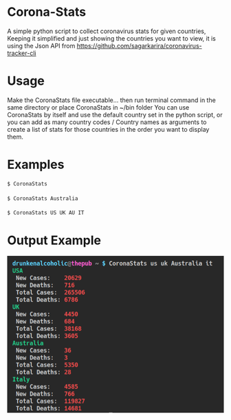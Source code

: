 # Corona-Stats
A simple python script to collect coronavirus stats for given countries, Keeping it simplified and just showing the countries you want to view, it is using the Json API from https://github.com/sagarkarira/coronavirus-tracker-cli 

# Usage
Make the CoronaStats file executable... then run terminal command in the same directory or place CoronaStats in ~/bin folder
You can use CoronaStats by itself and use the default country set in the python script, or you can add as many country codes / Country names as arguments to create a list of stats for those countries in the order you want to display them.

# Examples
```bash
$ CoronaStats

$ CoronaStats Australia

$ CoronaStats US UK AU IT
```
# Output Example
![alt text](https://github.com/DrunkenAlcoholic/PythonScripts/blob/master/Corona-Stats/Screenshot.png)
